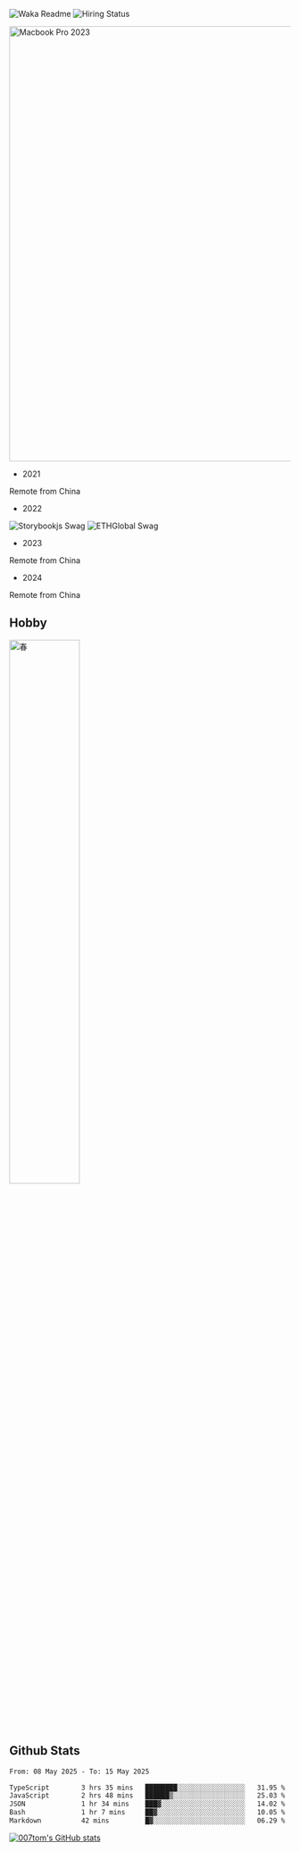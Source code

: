 ![Waka Readme](https://github.com/007tom/007tom/workflows/Waka%20Readme/badge.svg)
![Hiring Status](https://img.shields.io/badge/Hireable-true-green)
<!-- ### Hi there 👋🏿 -->

<!--
**007tom/007tom** is a ✨ _special_ ✨ repository because its `README.md` (this file) appears on your GitHub profile.

Here are some ideas to get you started:
-->

<!--
- 🔭 I’m currently working on [SoftMaple](https://github.com/SoftMaple):
-->

<!-- - 🌱 I’m currently learning ...  -->
<!-- - 👯 I’m looking for ... -->
<!-- - 🤔 I’m looking for help with Javascript AST or Parser ... -->
<!-- - 💬 Ask me about ... -->
<!-- - 📫 How to reach me: ... -->
<!-- - 😄 Pronouns: ... -->
<!-- - ⚡ Fun fact: ... -->
<!--
-->

<!--
![macOS](https://img.shields.io/badge/Macbook%20Pro-Monterey%20%7C%2013--inch%20%7C%2016%20GB%20%7C%202020-%23000000?style=flat&logo=apple&logoColor=%23ffffff)

<img src="https://user-images.githubusercontent.com/31362988/165692768-690ffd03-1b8b-4d1b-92ea-bc7e60ebd043.png" width=256 height=192 />
-->
<img width="780" alt="Macbook Pro 2023" src="https://github.com/user-attachments/assets/9644a218-a8a7-4ec4-981a-636153f8b781">

- 2021

Remote from China

- 2022

<img src="https://ik.imagekit.io/1winv85cn8g/swag/storybook-swag_6F_gmDbeK.jpeg?updatedAt=1678764897248" alt="Storybookjs Swag" />
<img src="https://ik.imagekit.io/1winv85cn8g/swag/ETH_Global-swag__0QLMCmXr.jpeg?updatedAt=1678765174440" alt="ETHGlobal Swag" />

- 2023

Remote from China

- 2024

Remote from China

## Hobby

<!-- ![无可奈何花落去](https://user-images.githubusercontent.com/31362988/209493865-4109f59e-6877-46e8-a590-3bdff438b4d4.jpg) -->
<!-- ![春](https://ik.imagekit.io/1winv85cn8g/spring_calligraphy_5kk6oyYsK.jpg?updatedAt=1678526373158) -->
<img src="https://ik.imagekit.io/1winv85cn8g/spring_calligraphy_5kk6oyYsK.jpg?updatedAt=1678526373158" width="50%" height="50%" alt="春" />

## Github Stats

<!--START_SECTION:waka-->

```txt
From: 08 May 2025 - To: 15 May 2025

TypeScript        3 hrs 35 mins   ████████░░░░░░░░░░░░░░░░░   31.95 %
JavaScript        2 hrs 48 mins   ██████▒░░░░░░░░░░░░░░░░░░   25.03 %
JSON              1 hr 34 mins    ███▓░░░░░░░░░░░░░░░░░░░░░   14.02 %
Bash              1 hr 7 mins     ██▓░░░░░░░░░░░░░░░░░░░░░░   10.05 %
Markdown          42 mins         █▓░░░░░░░░░░░░░░░░░░░░░░░   06.29 %
```

<!--END_SECTION:waka-->


[![007tom's GitHub stats](https://github-readme-stats.vercel.app/api?username=zhyd1997&count_private=true&show_icons=true&theme=react)
](https://github.com/anuraghazra/github-readme-stats)

